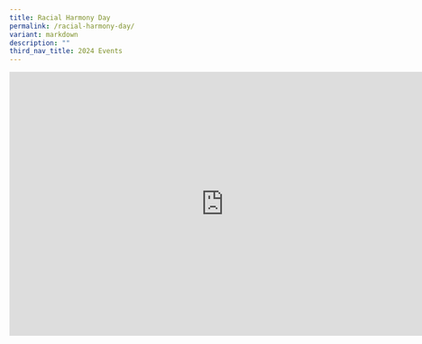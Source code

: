 ```yaml
---
title: Racial Harmony Day
permalink: /racial-harmony-day/
variant: markdown
description: ""
third_nav_title: 2024 Events
---
```

<iframe allowfullscreen="true" height="469" width="760" frameborder="0" src="https://docs.google.com/presentation/d/e/2PACX-1vSdgLsS-tGHIS9lWHc9s1HDarrNrhk1a0G-iFxVRYyy5OScQ000UjVcBqylyB9ukguGmgclcYu8wrhL/embed?start=true&amp;loop=true&amp;delayms=3000"></iframe>
